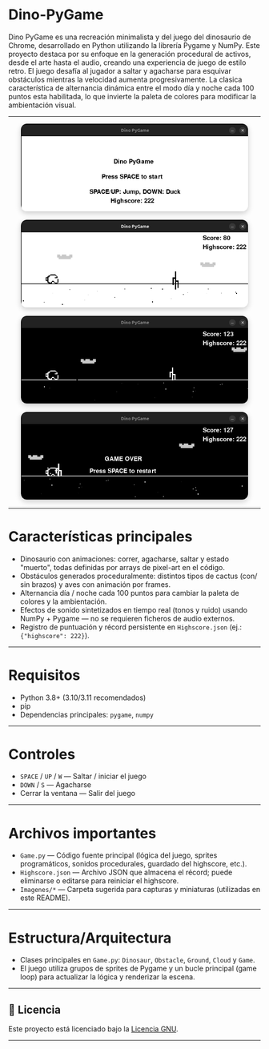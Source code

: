 # Dino-PyGame

Dino PyGame es una recreación minimalista y del juego del dinosaurio de Chrome, desarrollado en Python utilizando la librería Pygame y NumPy. Este proyecto destaca por su enfoque en la generación procedural de activos, desde el arte hasta el audio, creando una experiencia de juego de estilo retro. El juego desafía al jugador a saltar y agacharse para esquivar obstáculos mientras la velocidad aumenta progresivamente. La clasica característica de alternancia dinámica entre el modo día y noche cada 100 puntos esta habilitada, lo que invierte la paleta de colores para modificar la ambientación visual.


---


<p align="center">
  <img src="Imagenes/1.png" alt="Visual del juego — 1"
       style="max-width: 90%; height: auto; border-radius: 12px; box-shadow: 0px 4px 12px rgba(0, 0, 0, 0.2);">
</p>

<p align="center">
  <img src="Imagenes/2.png" alt="Visual del juego — 2"
       style="max-width: 90%; height: auto; border-radius: 12px; box-shadow: 0px 4px 12px rgba(0, 0, 0, 0.2);">
</p>

<p align="center">
  <img src="Imagenes/3.png" alt="Visual del juego — 3"
       style="max-width: 90%; height: auto; border-radius: 12px; box-shadow: 0px 4px 12px rgba(0, 0, 0, 0.2);">
</p>

<p align="center">
  <img src="Imagenes/4.png" alt="Visual del juego — 4"
       style="max-width: 90%; height: auto; border-radius: 12px; box-shadow: 0px 4px 12px rgba(0, 0, 0, 0.2);">
</p>


---


# Características principales

* Dinosaurio con animaciones: correr, agacharse, saltar y estado "muerto", todas definidas por arrays de pixel-art en el código.
* Obstáculos generados proceduralmente: distintos tipos de cactus (con/ sin brazos) y aves con animación por frames.
* Alternancia día / noche cada 100 puntos para cambiar la paleta de colores y la ambientación.
* Efectos de sonido sintetizados en tiempo real (tonos y ruido) usando NumPy + Pygame — no se requieren ficheros de audio externos.
* Registro de puntuación y récord persistente en `Highscore.json` (ej.: `{"highscore": 222}`).


---


# Requisitos

* Python 3.8+ (3.10/3.11 recomendados)
* pip
* Dependencias principales: `pygame`, `numpy`


---


# Controles

* `SPACE` / `UP` / `W` — Saltar / iniciar el juego
* `DOWN` / `S` — Agacharse
* Cerrar la ventana — Salir del juego


---


# Archivos importantes

* `Game.py` — Código fuente principal (lógica del juego, sprites programáticos, sonidos procedurales, guardado del highscore, etc.).
* `Highscore.json` — Archivo JSON que almacena el récord; puede eliminarse o editarse para reiniciar el highscore.
* `Imagenes/*` — Carpeta sugerida para capturas y miniaturas (utilizadas en este README).


---


# Estructura/Arquitectura

* Clases principales en `Game.py`: `Dinosaur`, `Obstacle`, `Ground`, `Cloud` y `Game`.
* El juego utiliza grupos de sprites de Pygame y un bucle principal (game loop) para actualizar la lógica y renderizar la escena.


---


## 📝 Licencia

Este proyecto está licenciado bajo la [Licencia GNU](LICENSE).


---
